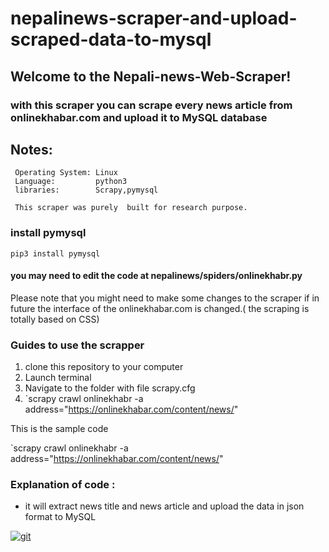 # nepalinews-scraper-and-upload-scraped-data-to-mysql


## Welcome to the Nepali-news-Web-Scraper!

### with this scraper you can scrape every news article from onlinekhabar.com and  upload it to MySQL database

## Notes:
     Operating System: Linux
     Language:         python3
     libraries:        Scrapy,pymysql

     This scraper was purely  built for research purpose. 
### install pymysql
`pip3 install pymysql`

#### you may need to edit the code at nepalinews/spiders/onlinekhabr.py



Please note that you might need to make some changes to the scraper 
if in future the interface of the onlinekhabar.com is 
changed.( the scraping is totally based on CSS)

### Guides to use the scrapper
 1. clone this repository to your computer
 2. Launch terminal
 3. Navigate to the folder with file scrapy.cfg
 4. `scrapy crawl onlinekhabr -a address="https://onlinekhabar.com/content/news/" 

 This is the sample code

 `scrapy crawl onlinekhabr  -a address="https://onlinekhabar.com/content/news/" 

 ### Explanation of code :  
   * it will extract  news title and  news article  and upload the data in json format to MySQL


<a href="https://ibb.co/kMd7HG"><img src="https://preview.ibb.co/eJzsjw/git.png" alt="git" border="0" /></a>



